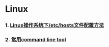 # Linux

### 1. [Linux操作系统下/etc/hosts文件配置方法](https://blog.csdn.net/qq_29350001/article/details/52116141)
### 2. [常用command line tool](command_line_tool.md)
